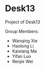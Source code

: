 # Desk13
Project of Desk13



Group Members:

- Wanqing Xie
- Haolong Li
- Kaixiang Ma
- Yifan Luo
- Renjie Wei

